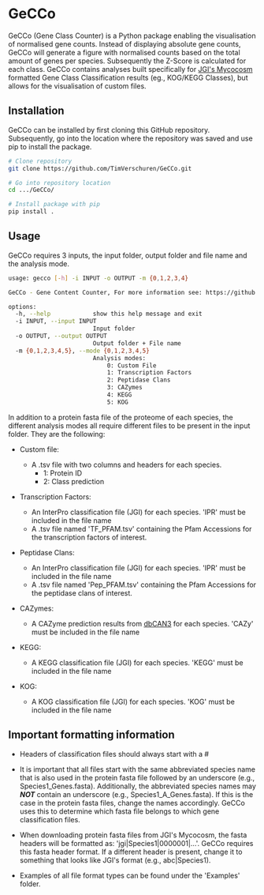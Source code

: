 # GeCCo

GeCCo (Gene Class Counter) is a Python package enabling the visualisation of normalised gene counts. Instead of displaying absolute gene counts, GeCCo will generate a figure with normalised counts based on the total amount of genes per species. Subsequently the Z-Score is calculated for each class. GeCCo contains analyses built specifically for [JGI's Mycocosm](https://mycocosm.jgi.doe.gov/mycocosm/home) formatted Gene Class Classification results (eg., KOG/KEGG Classes), but allows for the visualisation of custom files.

## Installation

GeCCo can be installed by first cloning this GitHub repository. Subsequently, go into the location where the repository was saved and use pip to install the package.
```bash
# Clone repository
git clone https://github.com/TimVerschuren/GeCCo.git

# Go into repository location
cd .../GeCCo/

# Install package with pip
pip install .
```

## Usage

GeCCo requires 3 inputs, the input folder, output folder and file name and the analysis mode.

```bash
usage: gecco [-h] -i INPUT -o OUTPUT -m {0,1,2,3,4}

GeCCo - Gene Content Counter, For more information see: https://github.com/TimVerschuren/GeCCo

options:
  -h, --help            show this help message and exit
  -i INPUT, --input INPUT
                        Input folder
  -o OUTPUT, --output OUTPUT
                        Output folder + File name
  -m {0,1,2,3,4,5}, --mode {0,1,2,3,4,5}
                        Analysis modes:
                            0: Custom File
                            1: Transcription Factors
                            2: Peptidase Clans
                            3: CAZymes
                            4: KEGG
                            5: KOG
```

In addition to a protein fasta file of the proteome of each species, the different analysis modes all require different files to be present in the input folder. They are the following:

- Custom file:
    - A .tsv file with two columns and headers for each species.
      - 1: Protein ID
      - 2: Class prediction

- Transcription Factors:
    - An InterPro classification file (JGI) for each species. 'IPR' must be included in the file name
    - A .tsv file named 'TF_PFAM.tsv' containing the Pfam Accessions for the transcription factors of interest.

- Peptidase Clans:
    - An InterPro classification file (JGI) for each species. 'IPR' must be included in the file name
    - A .tsv file named 'Pep_PFAM.tsv' containing the Pfam Accessions for the peptidase clans of interest.

- CAZymes:
    - A CAZyme prediction results from [dbCAN3](https://bcb.unl.edu/dbCAN2/blast.php) for each species. 'CAZy' must be included in the file name

- KEGG:
    - A KEGG classification file (JGI) for each species. 'KEGG' must be included in the file name

- KOG:
    - A KOG classification file (JGI) for each species. 'KOG' must be included in the file name

## Important formatting information
- Headers of classification files should always start with a #

- It is important that all files start with the same abbreviated species name that is also used in the protein fasta file followed by an underscore (e.g., Species1_Genes.fasta). Additionally, the abbreviated species names may ***NOT*** contain an underscore (e.g., Species1_A_Genes.fasta). If this is the case in the protein fasta files, change the names accordingly. GeCCo uses this to determine which fasta file belongs to which gene classification files.

- When downloading protein fasta files from JGI's Mycocosm, the fasta headers will be formatted as: 'jgi|Species1|0000001|...'. GeCCo requires this fasta header format. If a different header is present, change it to something that looks like JGI's format (e.g., abc|Species1).

- Examples of all file format types can be found under the 'Examples' folder.
